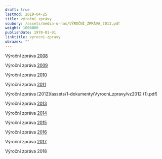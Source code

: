 ```yaml
---
draft: true
lastmod: 2019-04-25
title: výroční zprávy
soubory: /assets/media-o-nas/VÝROČNÍ_ZPRÁVA_2011.pdf
weight: 1006000
publishDate: 1970-01-01
linktitle: vyrocni-zpravy
obrazek: ""
---
```

Výroční zpráva [2008](assets/1-dokumenty/Vyrocni_zpravy/Vyrocni_zprava_2008.pdf)

Výroční zpráva [2009](/assets/media-o-nas/Vyrocni_zprava_2009.pdf)

Výroční zpráva [2010](assets/1-dokumenty/Vyrocni_zpravy/Vyrocni_zprava_2010.pdf)

Výroční zpráva [2011](/assets/media-o-nas/VÝROČNÍ_ZPRÁVA_2011.pdf)

Výroční zpráva \[2012](assets/1-dokumenty/Vyrocni_zpravy/vz2012 (1).pdf)

Výroční zpráva [2013](assets/1-dokumenty/Vyrocni_zpravy/vz2013.pdf)

Výroční zpráva [2014](assets/1-dokumenty/Vyrocni_zpravy/VZ_2014_final.pdf)

Výroční zpráva [2015](assets/1-dokumenty/Vyrocni_zpravy/VZ-2015_MV.pdf)

Výroční zpráva [2016](assets/1-dokumenty/Vyrocni_zpravy/VZ_Brezanek_2016.pdf)  

Výroční zpráva [2017](assets/1-dokumenty/Vyrocni_zpravy/VZ_BREZANEK_2017.pdf)  

Výroční zpráva 2018